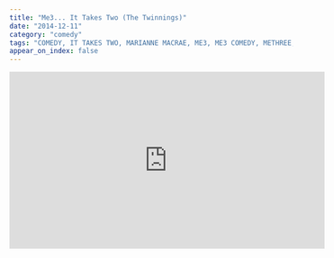 ```yaml
---
title: "Me3... It Takes Two (The Twinnings)"
date: "2014-12-11"
category: "comedy"
tags: "COMEDY, IT TAKES TWO, MARIANNE MACRAE, ME3, ME3 COMEDY, METHREE, METHREE COMEDY, RICHARD HANRAHAN, SKETCH, THE SHINING, TWINNINGS"
appear_on_index: false
---
```


<iframe width="560" height="315" src="https://www.youtube.com/embed/ygoPEocxfTM" frameborder="0" allow="accelerometer; autoplay; encrypted-media; gyroscope; picture-in-picture" allowfullscreen></iframe>
